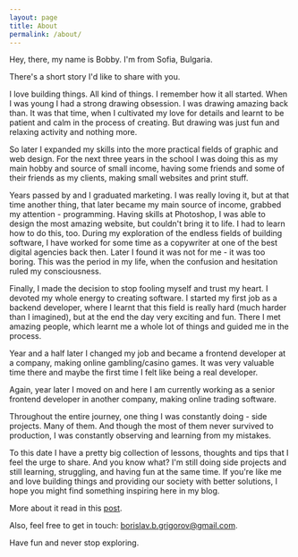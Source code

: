 ```yaml
---
layout: page
title: About
permalink: /about/
---
```


Hey, there, my name is Bobby. I'm from Sofia, Bulgaria.

There's a short story I'd like to share with you.

I love building things. All kind of things. I remember how it all started. When I was young I had a strong drawing obsession. I was drawing amazing back than. It was that time, when I cultivated my love for details and learnt to be patient and calm in the process of creating. But drawing was just fun and relaxing activity and nothing more.

So later I expanded my skills into the more practical fields of graphic and web design. For the next three years in the school I was doing this as my main hobby and source of small income, having some friends and some of their friends as my clients, making small websites and print stuff.

Years passed by and I graduated marketing. I was really loving it, but at that time another thing, that later became my main source of income, grabbed my attention - programming. Having skills at Photoshop, I was able to design the most amazing website, but couldn't bring it to life. I had to learn how to do this, too. During my exploration of the endless fields of building software, I have worked for some time as a copywriter at one of the best digital agencies back then. Later I found it was not for me - it was too boring. This was the period in my life, when the confusion and hesitation ruled my consciousness.

Finally, I made the decision to stop fooling myself and trust my heart. I devoted my whole energy to creating software. I started my first job as a backend developer, where I learnt that this field is really hard (much harder than I imagined), but at the end the day very exciting and fun. There I met amazing people, which learnt me a whole lot of things and guided me in the process.

Year and a half later I changed my job and became a frontend developer at a company, making online gambling/casino games. It was very valuable time there and maybe the first time I felt like being a real developer.

Again, year later I moved on and here I am currently working as a senior frontend developer in another company, making online trading software.

Throughout the entire journey, one thing I was constantly doing - side projects. Many of them. And though the most of them never survived to production, I was constantly observing and learning from my mistakes.

To this date I have a pretty big collection of lessons, thoughts and tips that I feel the urge to share. And you know what? I'm still doing side projects and still learning, struggling, and having fun at the same time. If you're like me and love building things and providing our society with better solutions, I hope you might find something inspiring here in my blog.

More about it read in this <a href="{{ site.baseurl }}/what-is-human-makes-products">post</a>.

Also, feel free to get in touch: [borislav.b.grigorov@gmail.com](mailto:borislav.b.grigorov@gmail.com).

Have fun and never stop exploring.
